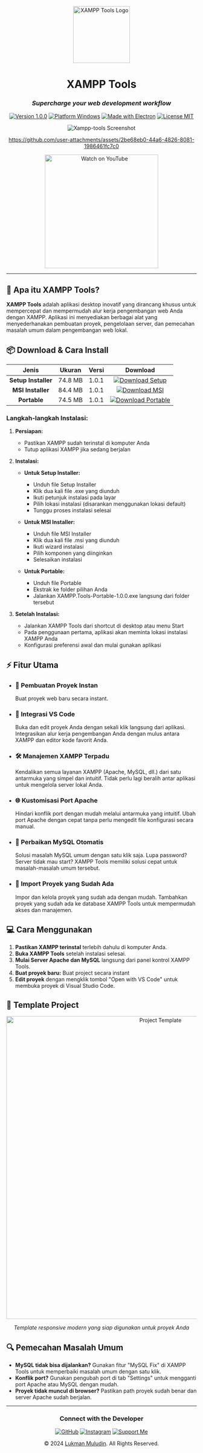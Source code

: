 <div align="center">
  <img src="https://github.com/user-attachments/assets/edb14617-433e-47c4-85dc-d0b60dbfb5f1" alt="XAMPP Tools Logo" width="150">
  
  # XAMPP Tools
  ### *Supercharge your web development workflow*
  
  [![Version 1.0.0](https://img.shields.io/badge/version-1.0.0-blue.svg?style=for-the-badge)](https://github.com/lukman754/Xampp-tools/releases)
  [![Platform Windows](https://img.shields.io/badge/platform-windows-brightgreen.svg?style=for-the-badge&logo=windows)](https://github.com/lukman754/Xampp-tools)
  [![Made with Electron](https://img.shields.io/badge/made%20with-electron-2b2e3b.svg?logo=electron&style=for-the-badge)](https://www.electronjs.org/)
  [![License MIT](https://img.shields.io/badge/license-MIT-blue.svg?style=for-the-badge)](https://opensource.org/licenses/MIT)

  <img src="https://github.com/user-attachments/assets/a184bde8-efad-44f8-a868-155510ebd9a8" alt="Xampp-tools Screenshot">

https://github.com/user-attachments/assets/2be68eb0-44a6-4826-8081-1986461fc7c0

<a href="https://www.youtube.com/watch?v=nVU0sxQmyBM" target="_blank">
  <img src="https://img.shields.io/badge/Watch%20on%20YouTube-FF0000?style=for-the-badge&logo=youtube&logoColor=white" width="300" alt="Watch on YouTube">
</a>



  
  
</div>

---

## 📱 Apa itu XAMPP Tools?

**XAMPP Tools** adalah aplikasi desktop inovatif yang dirancang khusus untuk mempercepat dan mempermudah alur kerja pengembangan web Anda dengan XAMPP. Aplikasi ini menyediakan berbagai alat yang menyederhanakan pembuatan proyek, pengelolaan server, dan pemecahan masalah umum dalam pengembangan web lokal.

## 📦 Download & Cara Install

<div align="center" width="100%">
  
| Jenis | Ukuran | Versi | Download |
|:---:|:---:|:---:|:---:|
| **Setup Installer** | 74.8 MB | 1.0.1 | [![Download Setup](https://img.shields.io/badge/DOWNLOAD_SETUP-00C853?style=for-the-badge&logo=windows&logoColor=white)](https://github.com/lukman754/Xampp-tools/releases/download/v1.0.1/XAMPP.Tools-Setup-1.0.1.exe)|
| **MSI Installer** | 84.4 MB | 1.0.1 | [![Download MSI](https://img.shields.io/badge/DOWNLOAD_MSI-2962FF?style=for-the-badge&logo=windows&logoColor=white)](https://github.com/lukman754/Xampp-tools/releases/download/v1.0.1/XAMPP.Tools-Installer-1.0.1.msi) |
| **Portable** | 74.5 MB | 1.0.1 | [![Download Portable](https://img.shields.io/badge/DOWNLOAD_PORTABLE-7E57C2?style=for-the-badge&logo=windows&logoColor=white)](https://github.com/lukman754/Xampp-tools/releases/download/v1.0.1/XAMPP.Tools-Portable-1.0.1.exe) |
</div>

### Langkah-langkah Instalasi:

1. **Persiapan:**
   - Pastikan XAMPP sudah terinstal di komputer Anda
   - Tutup aplikasi XAMPP jika sedang berjalan

2. **Instalasi:**
   - **Untuk Setup Installer:**
     - Unduh file Setup Installer
     - Klik dua kali file .exe yang diunduh
     - Ikuti petunjuk instalasi pada layar
     - Pilih lokasi instalasi (disarankan menggunakan lokasi default)
     - Tunggu proses instalasi selesai

   - **Untuk MSI Installer:**
     - Unduh file MSI Installer
     - Klik dua kali file .msi yang diunduh
     - Ikuti wizard instalasi
     - Pilih komponen yang diinginkan
     - Selesaikan instalasi

   - **Untuk Portable:**
     - Unduh file Portable
     - Ekstrak ke folder pilihan Anda
     - Jalankan XAMPP.Tools-Portable-1.0.0.exe langsung dari folder tersebut

3. **Setelah Instalasi:**
   - Jalankan XAMPP Tools dari shortcut di desktop atau menu Start
   - Pada penggunaan pertama, aplikasi akan meminta lokasi instalasi XAMPP Anda
   - Konfigurasi preferensi awal dan mulai gunakan aplikasi

## ⚡ Fitur Utama

- ### 🚀 **Pembuatan Proyek Instan**
  Buat proyek web baru secara instant.

- ### 🔗 **Integrasi VS Code**
  Buka dan edit proyek Anda dengan sekali klik langsung dari aplikasi. Integrasikan alur kerja pengembangan Anda dengan mulus antara XAMPP dan editor kode favorit Anda.

- ### 🛠️ **Manajemen XAMPP Terpadu**
  Kendalikan semua layanan XAMPP (Apache, MySQL, dll.) dari satu antarmuka yang simpel dan intuitif. Tidak perlu lagi beralih antar aplikasi untuk mengelola server lokal Anda.

- ### 🌐 **Kustomisasi Port Apache**
  Hindari konflik port dengan mudah melalui antarmuka yang intuitif. Ubah port Apache dengan cepat tanpa perlu mengedit file konfigurasi secara manual.

- ### 🔧 **Perbaikan MySQL Otomatis**
  Solusi masalah MySQL umum dengan satu klik saja. Lupa password? Server tidak mau start? XAMPP Tools memiliki solusi cepat untuk masalah-masalah umum tersebut.

- ### 📁 **Import Proyek yang Sudah Ada**
  Impor dan kelola proyek yang sudah ada dengan mudah. Tambahkan proyek yang sudah ada ke database XAMPP Tools untuk mempermudah akses dan manajemen.

## 💻 Cara Menggunakan

1. **Pastikan XAMPP terinstal** terlebih dahulu di komputer Anda.
2. **Buka XAMPP Tools** setelah instalasi selesai.
3. **Mulai Server Apache dan MySQL** langsung dari panel kontrol XAMPP Tools.
4. **Buat proyek baru:** Buat project secara instant
6. **Edit proyek** dengan mengklik tombol "Open with VS Code" untuk membuka proyek di Visual Studio Code.

## 📸 Template Project

<div align="center">
  <img src="https://github.com/user-attachments/assets/f5c89a05-9e8f-47ee-ad3a-d56ea4e7c4e6" alt="Project Template" width="800">
  <p><em>Template responsive modern yang siap digunakan untuk proyek Anda</em></p>
</div>

## 🔍 Pemecahan Masalah Umum

- **MySQL tidak bisa dijalankan?** Gunakan fitur "MySQL Fix" di XAMPP Tools untuk memperbaiki masalah umum dengan satu klik.
- **Konflik port?** Gunakan pengubah port di tab "Settings" untuk mengganti port Apache atau MySQL dengan mudah.
- **Proyek tidak muncul di browser?** Pastikan path proyek sudah benar dan server Apache sudah berjalan.

---

<div align="center">
  <h3>Connect with the Developer</h3>
  
  [![GitHub](https://img.shields.io/badge/Follow-GitHub-181717?style=for-the-badge&logo=github)](https://github.com/lukman754)
  [![Instagram](https://img.shields.io/badge/Follow-Instagram-E4405F?style=for-the-badge&logo=instagram)](https://instagram.com/_.chopin)
  [![Support Me](https://img.shields.io/badge/Support_with_Coffee-FF813F?style=for-the-badge&logo=buymeacoffee&logoColor=white)](https://saweria.co/chopin)
  
  <p>© 2024 <a href="https://instagram.com/_.chopin">Lukman Muludin</a>. All Rights Reserved.</p>
</div>
